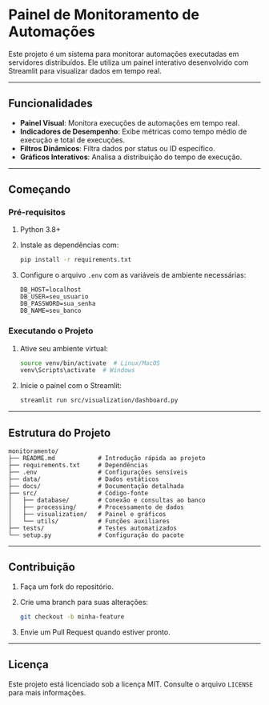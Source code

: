# Painel de Monitoramento de Automações

Este projeto é um sistema para monitorar automações executadas em servidores distribuídos. Ele utiliza um painel interativo desenvolvido com Streamlit para visualizar dados em tempo real.

---

## Funcionalidades

- **Painel Visual**: Monitora execuções de automações em tempo real.
- **Indicadores de Desempenho**: Exibe métricas como tempo médio de execução e total de execuções.
- **Filtros Dinâmicos**: Filtra dados por status ou ID específico.
- **Gráficos Interativos**: Analisa a distribuição do tempo de execução.

---

## Começando

### Pré-requisitos

1. Python 3.8+

2. Instale as dependências com:

   ```bash
   pip install -r requirements.txt
   ```

3. Configure o arquivo `.env` com as variáveis de ambiente necessárias:

   ```plaintext
   DB_HOST=localhost
   DB_USER=seu_usuario
   DB_PASSWORD=sua_senha
   DB_NAME=seu_banco
   ```

### Executando o Projeto

1. Ative seu ambiente virtual:

   ```bash
   source venv/bin/activate  # Linux/MacOS
   venv\Scripts\activate  # Windows
   ```

2. Inicie o painel com o Streamlit:

   ```bash
   streamlit run src/visualization/dashboard.py
   ```

---

## Estrutura do Projeto

```plaintext
monitoramento/
├── README.md            # Introdução rápida ao projeto
├── requirements.txt     # Dependências
├── .env                 # Configurações sensíveis
├── data/                # Dados estáticos
├── docs/                # Documentação detalhada
├── src/                 # Código-fonte
│   ├── database/        # Conexão e consultas ao banco
│   ├── processing/      # Processamento de dados
│   ├── visualization/   # Painel e gráficos
│   └── utils/           # Funções auxiliares
├── tests/               # Testes automatizados
└── setup.py             # Configuração do pacote
```

---

## Contribuição

1. Faça um fork do repositório.

2. Crie uma branch para suas alterações:

   ```bash
   git checkout -b minha-feature
   ```

3. Envie um Pull Request quando estiver pronto.

---

## Licença

Este projeto está licenciado sob a licença MIT. Consulte o arquivo `LICENSE` para mais informações.
